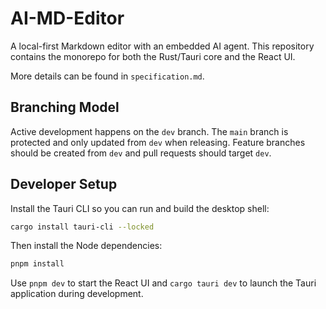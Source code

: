 # AI-MD-Editor

A local-first Markdown editor with an embedded AI agent. This repository contains the monorepo for both the Rust/Tauri core and the React UI.

More details can be found in `specification.md`.

## Branching Model

Active development happens on the `dev` branch. The `main` branch is protected
and only updated from `dev` when releasing. Feature branches should be created
from `dev` and pull requests should target `dev`.

## Developer Setup

Install the Tauri CLI so you can run and build the desktop shell:

```bash
cargo install tauri-cli --locked
```

Then install the Node dependencies:

```bash
pnpm install
```

Use `pnpm dev` to start the React UI and `cargo tauri dev` to launch the Tauri
application during development.

